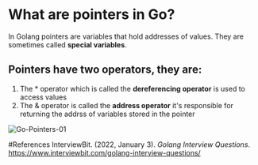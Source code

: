 # What are pointers in Go? 

In Golang pointers are variables that hold addresses of 
values. They are sometimes called **special variables**. 

## Pointers have two operators, they are: 
1. The * operator which is called the **dereferencing operator** is used to access values 
2. The & operator is called the **address operator** it's responsible for returning the addrss of variables stored in the pointer

![Go-Pointers-01](https://user-images.githubusercontent.com/109105989/194211685-467d5649-a24f-4be3-bb02-6ac24d1d3c26.png)

#References 
InterviewBit. (2022, January 3). *Golang Interview Questions*. <https://www.interviewbit.com/golang-interview-questions/> 

